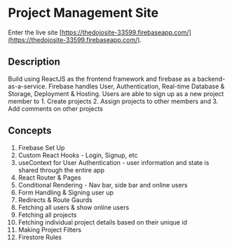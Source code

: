 # Project Management Site

Enter the live site [https://thedojosite-33599.firebaseapp.com/](https://thedojosite-33599.firebaseapp.com/).

## Description

Build using ReactJS as the frontend framework and firebase as a backend-as-a-service. Firebase handles User, Authentication, Real-time Database & Storage, Deployment & Hosting. Users are able to sign up as a new project member to 1. Create projects 2. Assign projects to other members and 3. Add comments on other projects

## Concepts

1. Firebase Set Up
2. Custom React Hooks - Login, Signup, etc
3. useContext for User Authentication - user information and state is shared through the entire app
4. React Router & Pages
5. Conditional Rendering - Nav bar, side bar and online users
6. Form Handling & Signing user up
7. Redirects & Route Gaurds
8. Fetching all users & show online users
9. Fetching all projects
10. Fetching individual project details based on their unique id
11. Making Project Filters
12. Firestore Rules
   

